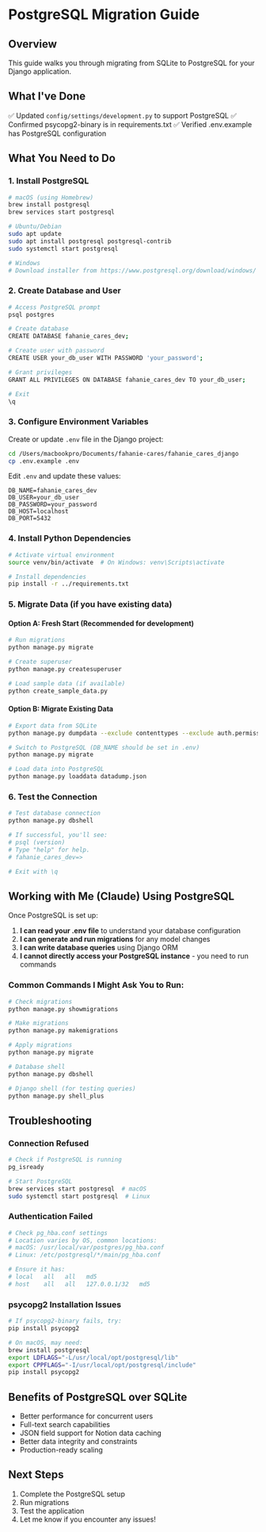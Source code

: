 # PostgreSQL Migration Guide

## Overview
This guide walks you through migrating from SQLite to PostgreSQL for your Django application.

## What I've Done
✅ Updated `config/settings/development.py` to support PostgreSQL
✅ Confirmed psycopg2-binary is in requirements.txt
✅ Verified .env.example has PostgreSQL configuration

## What You Need to Do

### 1. Install PostgreSQL
```bash
# macOS (using Homebrew)
brew install postgresql
brew services start postgresql

# Ubuntu/Debian
sudo apt update
sudo apt install postgresql postgresql-contrib
sudo systemctl start postgresql

# Windows
# Download installer from https://www.postgresql.org/download/windows/
```

### 2. Create Database and User
```bash
# Access PostgreSQL prompt
psql postgres

# Create database
CREATE DATABASE fahanie_cares_dev;

# Create user with password
CREATE USER your_db_user WITH PASSWORD 'your_password';

# Grant privileges
GRANT ALL PRIVILEGES ON DATABASE fahanie_cares_dev TO your_db_user;

# Exit
\q
```

### 3. Configure Environment Variables
Create or update `.env` file in the Django project:
```bash
cd /Users/macbookpro/Documents/fahanie-cares/fahanie_cares_django
cp .env.example .env
```

Edit `.env` and update these values:
```
DB_NAME=fahanie_cares_dev
DB_USER=your_db_user
DB_PASSWORD=your_password
DB_HOST=localhost
DB_PORT=5432
```

### 4. Install Python Dependencies
```bash
# Activate virtual environment
source venv/bin/activate  # On Windows: venv\Scripts\activate

# Install dependencies
pip install -r ../requirements.txt
```

### 5. Migrate Data (if you have existing data)

#### Option A: Fresh Start (Recommended for development)
```bash
# Run migrations
python manage.py migrate

# Create superuser
python manage.py createsuperuser

# Load sample data (if available)
python create_sample_data.py
```

#### Option B: Migrate Existing Data
```bash
# Export data from SQLite
python manage.py dumpdata --exclude contenttypes --exclude auth.permission > datadump.json

# Switch to PostgreSQL (DB_NAME should be set in .env)
python manage.py migrate

# Load data into PostgreSQL
python manage.py loaddata datadump.json
```

### 6. Test the Connection
```bash
# Test database connection
python manage.py dbshell

# If successful, you'll see:
# psql (version)
# Type "help" for help.
# fahanie_cares_dev=>

# Exit with \q
```

## Working with Me (Claude) Using PostgreSQL

Once PostgreSQL is set up:

1. **I can read your .env file** to understand your database configuration
2. **I can generate and run migrations** for any model changes
3. **I can write database queries** using Django ORM
4. **I cannot directly access your PostgreSQL instance** - you need to run commands

### Common Commands I Might Ask You to Run:
```bash
# Check migrations
python manage.py showmigrations

# Make migrations
python manage.py makemigrations

# Apply migrations
python manage.py migrate

# Database shell
python manage.py dbshell

# Django shell (for testing queries)
python manage.py shell_plus
```

## Troubleshooting

### Connection Refused
```bash
# Check if PostgreSQL is running
pg_isready

# Start PostgreSQL
brew services start postgresql  # macOS
sudo systemctl start postgresql  # Linux
```

### Authentication Failed
```bash
# Check pg_hba.conf settings
# Location varies by OS, common locations:
# macOS: /usr/local/var/postgres/pg_hba.conf
# Linux: /etc/postgresql/*/main/pg_hba.conf

# Ensure it has:
# local   all   all   md5
# host    all   all   127.0.0.1/32   md5
```

### psycopg2 Installation Issues
```bash
# If psycopg2-binary fails, try:
pip install psycopg2

# On macOS, may need:
brew install postgresql
export LDFLAGS="-L/usr/local/opt/postgresql/lib"
export CPPFLAGS="-I/usr/local/opt/postgresql/include"
pip install psycopg2
```

## Benefits of PostgreSQL over SQLite
- Better performance for concurrent users
- Full-text search capabilities
- JSON field support for Notion data caching
- Better data integrity and constraints
- Production-ready scaling

## Next Steps
1. Complete the PostgreSQL setup
2. Run migrations
3. Test the application
4. Let me know if you encounter any issues!